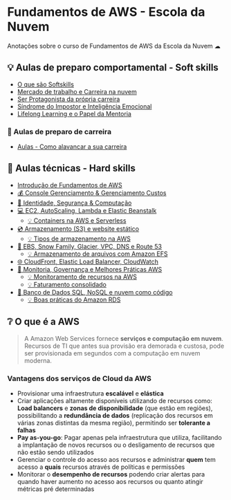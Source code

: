 # Fundamentos de AWS - Escola da Nuvem

Anotações sobre o curso de Fundamentos de AWS da Escola da Nuvem ☁

## 💡 Aulas de preparo comportamental - Soft skills

- [O que são Softskills](./soft-skills/aula00.md)
- [Mercado de trabalho e Carreira na nuvem](./soft-skills/aula01.md)
- [Ser Protagonista da própria carreira](./soft-skills/aula02.md)
- [Síndrome do Impostor e Inteligência Emocional](./soft-skills/aula03.md)
- [Lifelong Learning e o Papel da Mentoria](./soft-skills/aula04.md)

### 🎈 Aulas de preparo de carreira

- [Aulas - Como alavancar a sua carreira](./hard-skills/career/aula.md)

## 🧱 Aulas técnicas - Hard skills

- [Introdução de Fundamentos de AWS](./hard-skills/aula01.md)
- [💰 Console Gerenciamento & Gerenciamento Custos](./hard-skills/aula02.md)
- [🔐 Identidade, Segurança & Computação](./hard-skills/aula03.md)
- [💻 EC2, AutoScaling, Lambda e Elastic Beanstalk](./hard-skills/aula04.md)
  - [💡 Containers na AWS e Serverless](./hard-skills/extra/containers.md)
- [💿 Armazenamento (S3) e website estático](./hard-skills/aula05.md)
  - [💡 Tipos de armazenamento na AWS](./hard-skills/extra/storage.md)
- [🚚 EBS, Snow Family, Glacier, VPC, DNS e Route 53](./hard-skills/aula06.md)
  - [💡 Armazenamento de arquivos com Amazon EFS](./hard-skills/extra/amazon-efs.md)
- [🌐 CloudFront, Elastic Load Balancer, CloudWatch](./hard-skills/aula07.md)
- [📝 Monitoria, Governança e Melhores Práticas AWS](./hard-skills/aula08.md)
  - [💡 Monitoramento de recursos na AWS](./hard-skills/extra/monitoring.md)
  - [💡 Faturamento consolidado](./hard-skills/extra/consolidated-billing.md)
- [📼 Banco de Dados SQL, NoSQL e nuvem como código](./hard-skills/aula09.md)
  - [💡 Boas práticas do Amazon RDS](./hard-skills/extra/rds.md)

## ❔ O que é a AWS

> A Amazon Web Services fornece **serviços e computação em nuvem**. Recursos de TI que antes sua provisão era demorada e custosa, pode ser provisionada em segundos com a computação em nuvem moderna.

### Vantagens dos serviços de Cloud da AWS

- Provisionar uma infraestrutura **escalável** e **elástica**
- Criar aplicações altamente disponíveis utilizando de recursos como: **Load balancers** e **zonas de disponibilidade** (que estão em regiões), possibilitando a **redundância de dados** (replicação dos recursos em várias zonas distintas da mesma região), permitindo ser **tolerante a falhas**
- **Pay as-you-go**: Pagar apenas pela infraestrutura que utiliza, facilitando a implantação de novos recursos ou o desligamento de recursos que não estão sendo utilizados
- Gerenciar o controle do acesso aos recursos e administrar **quem** tem acesso a **quais** recursos através de políticas e permissões
- Monitorar o **desempenho de recursos** podendo criar alertas para quando haver aumento no acesso aos recursos ou quanto atingir métricas pré determinadas

<!-- Todas as imagens do serviços do AWS Foram tiradas desse site: https://awsicons.dev/ -->